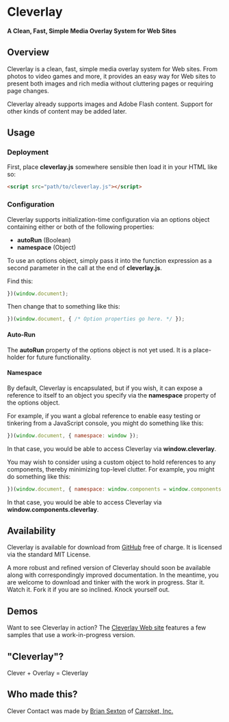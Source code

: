 # Cleverlay

**A Clean, Fast, Simple Media Overlay System for Web Sites**

## Overview

Cleverlay is a clean, fast, simple media overlay system for Web sites. From photos to video games and more, it provides an easy way for Web sites to present both images and rich media without cluttering pages or requiring page changes.

Cleverlay already supports images and Adobe Flash content. Support for other kinds of content may be added later.


## Usage

### Deployment

First, place **cleverlay.js** somewhere sensible then load it in your HTML like so:

```html
<script src="path/to/cleverlay.js"></script>
```

### Configuration

Cleverlay supports initialization-time configuration via an options object containing either or both of the following properties:
* **autoRun** (Boolean)
* **namespace** (Object)

To use an options object, simply pass it into the function expression as a second parameter in the call at the end of **cleverlay.js**.

Find this:

```javascript
})(window.document);
```

Then change that to something like this:
```javascript
})(window.document, { /* Option properties go here. */ });
```

#### Auto-Run

The **autoRun** property of the options object is not yet used. It is a place-holder for future functionality.

#### Namespace

By default, Cleverlay is encapsulated, but if you wish, it can expose a reference to itself to an object you specify via the **namespace** property of the options object.

For example, if you want a global reference to enable easy testing or tinkering from a JavaScript console, you might do something like this:

```javascript
})(window.document, { namespace: window });
```

In that case, you would be able to access Cleverlay via **window.cleverlay**.

You may wish to consider using a custom object to hold references to any components, thereby minimizing top-level clutter. For example, you might do something like this:

```javascript
})(window.document, { namespace: window.components = window.components || {} });
```

In that case, you would be able to access Cleverlay via **window.components.cleverlay**.

## Availability

Cleverlay is available for download from [GitHub](https://github.com/carroket/cleverlay) free of charge. It is licensed via the standard MIT License.

A more robust and refined version of Cleverlay should soon be available along with correspondingly improved documentation. In the meantime, you are welcome to download and tinker with the work in progress. Star it. Watch it. Fork it if you are so inclined. Knock yourself out.

## Demos

Want to see Cleverlay in action? The [Cleverlay Web site](http://cleverlay.com/) features a few samples that use a work-in-progress version.

## "Cleverlay"?

Clever + Overlay = Cleverlay

## Who made this?

Clever Contact was made by [Brian Sexton](http://briansexton.com/) of [Carroket, Inc.](http://carroket.com/)
